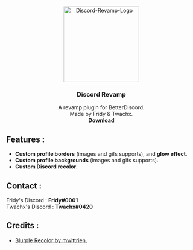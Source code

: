 <br />
<p align="center">
  <a href="https://github.com/FridyGruder/Discord-Revamp">
    <a href="https://ibb.co/5k5mzh1"><img src="https://i.ibb.co/gdDNXZr/Discord-Revamp-Logo.png" alt="Discord-Revamp-Logo" border="0" width="200" height="200"></a>
  </a>

  <h3 align="center">Discord Revamp</h3>

  <p align="center">
    A revamp plugin for BetterDiscord.
    <br />
    Made by Fridy & Twachx.
    <br />
    <a href="https://github.com/FridyGruder/Discord-Revamp/blob/main/DiscordRevamp.plugin.js"><strong>Download</strong></a>
    <br />
  </p>
</p>

## Features :

* <b>Custom profile borders</b> (images and gifs supports), and <b>glow effect</b>.
* <b>Custom profile backgrounds</b> (images and gifs supports).
* <b>Custom Discord recolor</b>.

## Contact :

Fridy's Discord : <b>Fridy#0001</b>
<br />
Twachx's Discord : <b>Twachx#0420</b>

## Credits :

* <a href="https://github.com/mwittrien/BetterDiscordAddons/tree/master/Themes/BlurpleRecolor/">Blurple Recolor by mwittrien.</a>
